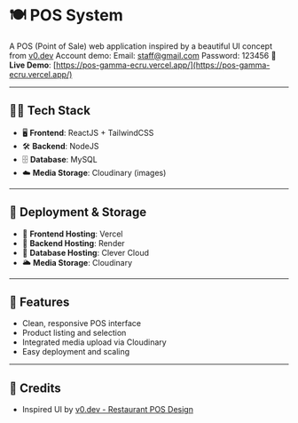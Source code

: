 # 🍽️ POS System

A POS (Point of Sale) web application inspired by a beautiful UI concept from [v0.dev](https://v0.dev/community/restaurant-pos-2bo1P6Xaoqg)
Account demo:
Email: staff@gmail.com
Password: 123456
🔗 **Live Demo**: [https://pos-gamma-ecru.vercel.app/](https://pos-gamma-ecru.vercel.app/)

---

## 🧑‍💻 Tech Stack

- 🖥️ **Frontend**: ReactJS + TailwindCSS
- 🛠️ **Backend**: NodeJS
- 🗄️ **Database**: MySQL
- ☁️ **Media Storage**: Cloudinary (images)

---

## 🚀 Deployment & Storage

- 🎯 **Frontend Hosting**: Vercel  
- 🧠 **Backend Hosting**: Render  
- 🧩 **Database Hosting**: Clever Cloud 
- 🌥️ **Media Storage**: Cloudinary  

---

## 📌 Features

- Clean, responsive POS interface
- Product listing and selection
- Integrated media upload via Cloudinary
- Easy deployment and scaling

---

## 📎 Credits

- Inspired UI by [v0.dev - Restaurant POS Design](https://v0.dev/community/restaurant-pos-2bo1P6Xaoqg)
